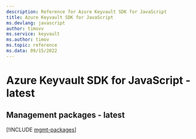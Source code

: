 ```yaml
---
description: Reference for Azure Keyvault SDK for JavaScript
title: Azure Keyvault SDK for JavaScript
ms.devlang: javascript
author: timovv
ms.service: keyvault
ms.author: timov
ms.topic: reference
ms.data: 09/15/2022
---
```

# Azure Keyvault SDK for JavaScript - latest

## Management packages - latest
[!INCLUDE [mgmt-packages](keyvault-mgmt-index.md)]